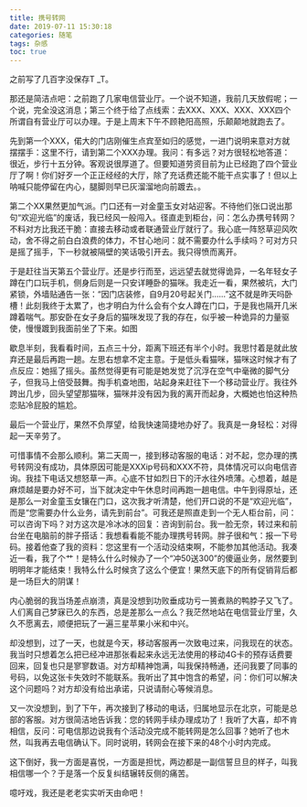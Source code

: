```yaml
---
title: 携号转网
date: 2019-07-11 15:30:18
categories: 随笔
tags: 杂感
toc: true
---
```

之前写了几百字没保存T _T。

那还是简洁点吧：之前跑了几家电信营业厅。一个说不知道，我前几天放假呢；一个说，完全没这消息；第三个终于给了点线索：去XXX、XXX、XXX、XXX四个所谓自有营业厅可以办理。于是上周末下午不顾艳阳高照，乐颠颠地就跑去了。

先到第一个XXX，偌大的门店刚催生点宾至如归的感觉，一进门说明来意对方就摆摆手：这里不行，请到第二个XXX办理。我问：有多远？对方很轻松地答道：很近，步行十五分钟。客观说很厚道了。但要知道劳资目前为止已经跑了四个营业厅了啊！你们好歹一个正正经经的大厅，除了充话费还能不能干点实事了！但以上呐喊只能停留在内心，腿脚则早已灰溜溜地向前踱去。。

第二个XX果然更加气派。门口还有一对金童玉女对站迎客。不待他们张口说出那句“欢迎光临”的废话，我已经风一般闯入。径直走到柜台，问：怎么办携号转网？不料对方比我还干脆：直接去移动或者联通营业厅就行了。我心底一阵怒草迎风吹动，舍不得之前白白浪费的体力，不甘心地问：就不需要办什么手续吗？可对方只是摇了摇手，下一秒就被隔壁的笑话吸引开去。我只得愤而离开。

于是赶往当天第五个营业厅。还是步行而至，远远望去就觉得诡异，一名年轻女子蹲在门口玩手机，侧身后则是一只安详睡卧的猫咪。我走近一看，果然被坑，大门紧锁，外墙贴通告一张：“因门店装修，自9月20号起关门……”这不就是昨天吗卧槽！此刻我终于太累了，也才明白为什么会有个女人蹲在门口，于是我也隔开几米蹲着喘气。那安卧在女子身后的猫咪发现了我的存在，似乎被一种诡异的力量驱使，慢慢踱到我面前坐了下来。如图

歇息半刻，我看看时间，五点三十分，距离下班还有半个小时。我思忖着是就此放弃还是最后再跑一趟。左思右想拿不定主意。于是低头看猫咪，猫咪这时候才有了点反应：她摇了摇头。虽然觉得更有可能是她发觉了沉浮在空气中毫微的脚气分子，但我马上倍受鼓舞。掏手机查地图，站起身来赶往下一个移动营业厅。我往外跨出几步，回头望望那猫咪，猫咪并没有因为我的离开而起身，大概她也怕这种热恋贴冷屁股的尴尬。

最后一个营业厅，果然不负厚望，给我快速简捷地办好了。我真是一身轻松：对得起一天辛劳了。

可惜事情不会那么顺利。第二天周一，接到移动客服的电话：对不起，您办理的携号转网没有成功，具体原因可能是XXXip号码和XXX不符，具体情况可以向电信咨询。我挂下电话又想怒草一声。心底不甘如烈日下的汗水往外喷薄。心想着，越是麻烦越是要办好不可，当下就决定中午休息时间再跑一趟电信。中午到得原址，还是那么一对金童玉女镶在门口，这次我才听清楚，他们开口说的不是“欢迎光临”，而是“您需要办什么业务，请先到前台”。可我还是照直走到一个无人柜台前，问：可以咨询下吗？对方这次是冷冰冰的回复：咨询到前台。我一脸无奈，转过来和前台坐在电脑前的胖子搭话：我想看看能不能办理携号转网。胖子很和气：报一下号码。接着他查了我的资料：您这里有一个活动没结束啊，不能参加其他活动。我凑近一看，我了个艹！是特么什么时候办了一个“冲50送300”的傻逼业务，居然要到明明年才能结束！我特么什么时候贪了这么个便宜！果然天底下的所有促销背后都是一场巨大的阴谋！

内心脆弱的我当场差点崩溃，真是没想到功败垂成功亏一篑煮熟的鸭脖子又飞了。人们离自己梦寐已久的东西，总是差那么一点么？我茫然地站在电信营业厅里，久久不愿离去，顺便把玩了一遍三星苹果小米和中兴。

却没想到，过了一天，也就是今天，移动客服再一次致电过来，问我现在的状态。我当时只想着怎么把已经冲进那张看起来永远无法使用的移动4G卡的预存话费要回来，回复也只是寥寥数语。对方却精神饱满，叫我保持畅通，还问我要了同事的号码，以免这张卡失效时不能联系。我听出了其中饱含的希望，问：你们可以解决这个问题吗？对方却没有给出承诺，只说请耐心等候消息。

又一次没想到，到了下午，再次接到了移动的电话，归属地显示在北京，可能是总部的客服。对方很简洁地告诉我：您的转网手续办理成功了！我听了大喜，却不肯相信，反问：可电信那边说我有个活动没完成不能转网是怎么回事？她听了也木然，叫我再去电信确认下。同时说明，转网会在接下来的48个小时内完成。

这下倒好，我一方面是喜悦，一方面是担忧，两边都是一副信誓旦旦的样子，叫我相信哪一个？于是落一个反复纠结辗转反侧的痛苦。

噫吁戏，我还是老老实实听天由命吧！

